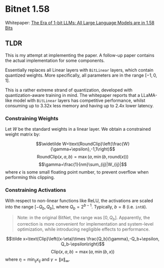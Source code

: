 # Bitnet 1.58
Whitepaper: [The Era of 1-bit LLMs: All Large Language Models are in 1.58 Bits](https://arxiv.org/pdf/2402.17764.pdf)

## TLDR
This is my attempt at implementing the paper. A follow-up paper contains the actual implementation for some components.

Essentially replaces all Linear layers with `BitLinear` layers, which contain quantized weights. More specifically, all parameters are in the range $[-1,0,1]$.

This is a rather extreme strand of quantization, developed with quantization-aware training in mind. The whitepaper reports that a LLaMA-like model with `BitLinear` layers has competitive performance, whilst consuming up to 3.32x less memory and having up to 2.4x lower latency. 

### Constraining Weights
Let $W$ be the standard weights in a linear layer. We obtain a constrained weight matrix by:

$$\widetilde W=\text{RoundClip}\left(\frac{W}{\gamma+\epsilon},-1,1\right)$$
$$\text{RoundClip}(x,a,b)=\max(a,\min(b,\text{round}(x)))$$
$$\gamma=\frac{1}{nm}\sum_{ij}|W_{ij}|$$
where $\epsilon$ is some small floating point number, to prevent overflow when performing this clipping.

### Constraining Activations
With respect to non-linear functions like ReLU, the activations are scaled into the range $[-Q_b, Q_b]$, where $Q_b=2^{b-1}$. Typically, $b=8$ (i.e. `int8`).
> Note: in the original BitNet, the range was $[0, Q_b]$. Apparently, the correction is more convenient for implementation and system-level optimization, while introducing negligible effects to performance.

$$\tilde x=\text{Clip}\left((x-\eta)\times \frac{Q_b}{\gamma},-Q_b+\epsilon, Q_b-\epsilon\right)$$
$$\text{Clip}(x,a,b)=\max(a,\min(b,x))$$
where $\eta=\min_{ij}x_{ij}$ and $\gamma=\|x\|_\infty$.

